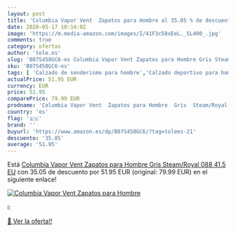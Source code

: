 ```yaml
---
layout: post
title: 'Columbia Vapor Vent  Zapatos para Hombre al 35.05 % de descuento'
date: 2020-05-17 10:14:02
image: 'https://m.media-amazon.com/images/I/41F3c58xEeL._SL400_.jpg'
comments: true
category: ofertas
author: 'tole.es'
slug: 'B07S458GC6-es Columbia Vapor Vent Zapatos para Hombre Gris Steam/Royal...'
sku: 'B07S458GC6-es'
tags: [ 'Calzado de senderismo para hombre','Calzado deportivo para hombre','Chanclas y sandalias de piscina para hombre','Zapatillas de senderismo para hombre','Zapatillas y calzado deportivo para hombre','Zapatos','Zapatos para hombre','Zapatos y complementos','zapatos', ]
actualPrice: 51.95 EUR
currency: EUR
price: 51.95
comparePrice: 79.99 EUR
prodname: 'Columbia Vapor Vent  Zapatos para Hombre  Gris  Steam/Royal 088   41.5 EU'
country: 'es'
flag: '🇪🇸'
brand: ''
buyurl: 'https://www.amazon.es/dp/B07S458GC6/?tag=tolees-21'
descuento: '35.05'
average: '51.95'
---
```


Está [Columbia Vapor Vent  Zapatos para Hombre  Gris  Steam/Royal 088   41.5 EU](https://www.amazon.es/dp/B07S458GC6/?tag=tolees-21) con 35.05 de descuento por 51.95 EUR (original: 79.99 EUR) en el siguiente enlace!

[![Columbia Vapor Vent  Zapatos para Hombre](https://m.media-amazon.com/images/I/41F3c58xEeL._SL400_.jpg)](https://www.amazon.es/dp/B07S458GC6/?tag=tolees-21)

ℹ️:


[🛒 Ver la oferta!!](https://www.amazon.es/dp/B07S458GC6/?tag=tolees-21)
